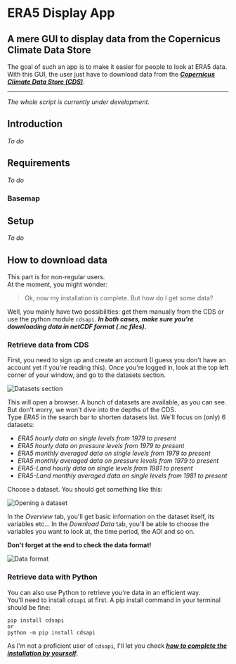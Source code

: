 # ERA5 Display App

## A mere GUI to display data from the Copernicus Climate Data Store

The goal of such an app is to make it easier for people to look at ERA5 data.
With this GUI, the user just have to download data from the ***[Copernicus Climate Data Store (CDS)](https://cds.climate.copernicus.eu/#!/home)***.

---

*The whole script is currently under development.*

## Introduction

*To do*

## Requirements

*To do*

### Basemap

## Setup

*To do*

## How to download data

This part is for non-regular users.   
At the moment, you might wonder:

> Ok, now my installation is complete. But how do I get some data?

Well, you mainly have two possibilities: get them manually from the CDS or use the python module `cdsapi`. ***In both cases, make sure you're downloading data in netCDF format (.nc files).***

### Retrieve data from CDS

First, you need to sign up and create an account (I guess you don't have an account yet if you're reading this). Once you're logged in, look at the top left corner of your window, and go to the datasets section.

![Datasets section](https://github.com/thomas-brth/ERA5_display_app/ressources/images/cds_1.PNG "First look at CDS")

This will open a browser. A bunch of datasets are available, as you can see. But don't worry, we won't dive into the depths of the CDS.  
Type *ERA5* in the search bar to shorten datasets list. We'll focus on (only) 6 datasets:

- *ERA5 hourly data on single levels from 1979 to present*
- *ERA5 hourly data on pressure levels from 1979 to present*
- *ERA5 monthly averaged data on single levels from 1979 to present*
- *ERA5 monthly averaged data on pressure levels from 1979 to present*
- *ERA5-Land hourly data on single levels from 1981 to present*
- *ERA5-Land monthly averaged data on single levels from 1981 to present*

Choose a dataset. You should get something like this:

![Opening a dataset](https://github.com/thomas-brth/ERA5_display_app/ressources/images/cds_2.PNG "Opening a dataset")

In the *Overview* tab, you'll get basic information on the dataset itself, its variables etc... In the *Download Data* tab, you'll be able to choose the variables you want to look at, the time period, the AOI and so on.

**Don't forget at the end to check the data format!**

![Data format](https://github.com/thomas-brth/ERA5_display_app/ressources/images/cds_3.PNG )

### Retrieve data with Python

You can also use Python to retrieve you're data in an efficient way.  
You'll need to install `cdsapi` at first. A pip install command in your terminal should be fine:

```
pip install cdsapi
or
python -m pip install cdsapi
```

As I'm not a proficient user of `cdsapi`, I'll let you check ***[how to complete the installation by yourself](https://cds.climate.copernicus.eu/api-how-to)***.

